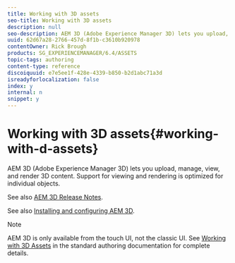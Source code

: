 ```yaml
---
title: Working with 3D assets
seo-title: Working with 3D assets
description: null
seo-description: AEM 3D (Adobe Experience Manager 3D) lets you upload, manage, view, and render 3D content. Support for viewing and rendering is optimized for individual objects.
uuid: 62d67a28-2766-457d-8f1b-c3610b920978
contentOwner: Rick Brough
products: SG_EXPERIENCEMANAGER/6.4/ASSETS
topic-tags: authoring
content-type: reference
discoiquuid: e7e5ee1f-428e-4339-b850-b2d1abc71a3d
isreadyforlocalization: false
index: y
internal: n
snippet: y
---
```


# Working with 3D assets{#working-with-d-assets}

AEM 3D (Adobe Experience Manager 3D) lets you upload, manage, view, and render 3D content. Support for viewing and rendering is optimized for individual objects.

See also [AEM 3D Release Notes](/content/help/en/experience-manager/6-4/release-notes/aem3d-release-notes).

See also [Installing and configuring AEM 3D](/content/help/en/experience-manager/6-4/assets/using/install-config-3d).

>[!NOTE]
>
>AEM 3D is only available from the touch UI, not the classic UI. See [Working with 3D Assets](/content/help/en/experience-manager/6-4/assets/using/3d-assets) in the standard authoring documentation for complete details.

